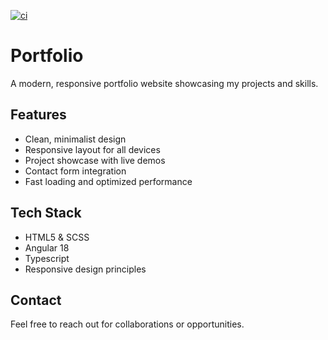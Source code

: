 [![ci](https://github.com/Dennis-B1988/portfolio/actions/workflows/ci.yml/badge.svg)](https://github.com/Dennis-B1988/portfolio/actions/workflows/ci.yml)

# Portfolio

A modern, responsive portfolio website showcasing my projects and skills.

## Features

- Clean, minimalist design
- Responsive layout for all devices
- Project showcase with live demos
- Contact form integration
- Fast loading and optimized performance

## Tech Stack

- HTML5 & SCSS
- Angular 18
- Typescript
- Responsive design principles

## Contact

Feel free to reach out for collaborations or opportunities.
